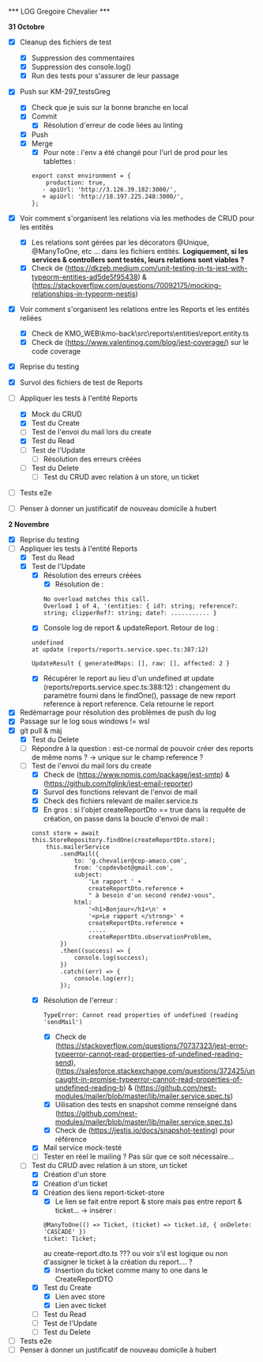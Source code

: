 *** LOG Gregoire Chevalier ***

**31 Octobre**
- [x] Cleanup des fichiers de test
    - [x] Suppression des commentaires
    - [x] Suppression des console.log()
    - [x] Run des tests pour s'assurer de leur passage
- [x] Push sur KM-297_testsGreg
    - [x] Check que je suis sur la bonne branche en local
    - [x] Commit 
        - [x] Résolution d'erreur de code liées au linting
    - [x] Push
    - [x] Merge
        - [x] Pour note : l'env a été changé pour l'url de prod pour les tablettes :
        ```
        export const environment = {
            production: true,
           - apiUrl: 'http://3.126.39.182:3000/',
           + apiUrl: 'http://18.197.225.248:3000/',
        };
        ```
- [x] Voir comment s'organisent les relations via les methodes de CRUD pour les entités
    - [x] Les relations sont gérées par les décorators @Unique, @ManyToOne, etc ... dans les fichiers entités. **Logiquement, si les services & controllers sont testés, leurs relations sont viables ?**
    - [x] Check de (https://dkzeb.medium.com/unit-testing-in-ts-jest-with-typeorm-entities-ad5de5f95438) & (https://stackoverflow.com/questions/70092175/mocking-relationships-in-typeorm-nestjs)
- [x] Voir comment s'organisent les relations entre les Reports et les entités reliées
    - [x] Check de KMO_WEB\kmo-back\src\reports\entities\report.entity.ts
    - [x] Check de (https://www.valentinog.com/blog/jest-coverage/) sur le code coverage
- [x] Reprise du testing
- [x] Survol des fichiers de test de Reports
- [ ] Appliquer les tests à l'entité Reports
    - [x] Mock du CRUD
    - [x] Test du Create
    - [ ] Test de l'envoi du mail lors du create
    - [x] Test du Read
    - [ ] Test de l'Update
        - [ ] Résolution des erreurs créées
    - [ ] Test du Delete
        - [ ] Test du  CRUD avec relation à un store, un ticket
- [ ] Tests e2e
- [ ] Penser à donner un justificatif de nouveau domicile à hubert
  
  
**2 Novembre**
- [x] Reprise du testing 
- [ ] Appliquer les tests à l'entité Reports 
    - [x] Test du Read
    - [x] Test de l'Update
        - [x] Résolution des erreurs créées
            - [x] Résolution de : 
            ```
            No overload matches this call.
            Overload 1 of 4, '(entities: { id?: string; reference?: string; clipperRef?: string; date?: ........... }
        - [x] Console log de report & updateReport. Retour de log :
        ```
        undefined
        at update (reports/reports.service.spec.ts:387:12)

        UpdateResult { generatedMaps: [], raw: [], affected: 2 }
        ```
        - [x] Récupérer le report au lieu d'un undefined
        at update (reports/reports.service.spec.ts:388:12) : 
        changement du paramètre fourni dans le findOne(), passage de new report reference à report reference. Cela retourne le report
- [x] Redémarrage pour résolution des problèmes de push du log
- [x] Passage sur le log sous windows != wsl
- [x] git pull & màj
    - [x] Test du Delete
    - [ ] Répondre à la question : est-ce normal de pouvoir créer des reports de même noms ? -> unique sur le champ reference ?
    - [ ] Test de l'envoi du mail lors du create
        - [x] Check de (https://www.npmjs.com/package/jest-smtp) & (https://github.com/tglink/jest-email-reporter)
        - [x] Survol des fonctions relevant de l'envoi de mail 
        - [x] Check des fichiers relevant de mailer.service.ts
        - [x] En gros : si l'objet createReportDto == true dans la requête de création, on passe dans la boucle d'envoi de mail :
        ```
        const store = await this.StoreRepository.findOne(createReportDto.store);
			this.mailerService
				.sendMail({
					to: 'g.chevalier@cop-amaco.com',
					from: 'copdevbot@gmail.com',
					subject:
						'Le rapport ' +
						createReportDto.reference +
						" à besoin d'un second rendez-vous",
					html:
						'<h1>Bonjour</h1>\n' +
						'<p>Le rapport </strong>' +
						createReportDto.reference +
                        .....
						createReportDto.observationProblem,
				})
				.then((success) => {
					console.log(success);
				})
				.catch((err) => {
					console.log(err);
				});
        ```
        - [x] Résolution de l'erreur : 
            ```
            TypeError: Cannot read properties of undefined (reading 'sendMail')
            ```
            - [x] Check de (https://stackoverflow.com/questions/70737323/jest-error-typeerror-cannot-read-properties-of-undefined-reading-send), (https://salesforce.stackexchange.com/questions/372425/uncaught-in-promise-typeerror-cannot-read-properties-of-undefined-reading-b) & (https://github.com/nest-modules/mailer/blob/master/lib/mailer.service.spec.ts)
            - [x] Uilisation des tests en snapshot comme renseigné dans (https://github.com/nest-modules/mailer/blob/master/lib/mailer.service.spec.ts) 
            - [x] Check de (https://jestjs.io/docs/snapshot-testing) pour référence
        - [x] Mail service mock-testé
        - [ ] Tester en réel le mailing ? Pas sûr que ce soit nécessaire...
    - [ ] Test du  CRUD avec relation à un store, un ticket
        - [x] Création d'un store
        - [x] Création d'un ticket
        - [x] Création des liens report-ticket-store
            - [x] Le lien se fait entre report & store mais pas entre report & ticket... -> insérer :
            ```
            @ManyToOne(() => Ticket, (ticket) => ticket.id, { onDelete: 'CASCADE' })
	        ticket: Ticket;
            ```
            au create-report.dto.ts ??? ou voir s'il est logique ou non d'assigner le ticket à la création du report.... ?
            - [x] Insertion du ticket comme many to one dans le CreateReportDTO
        - [x] Test du Create
            - [x] Lien avec store
            - [x] Lien avec ticket
        - [ ] Test du Read
        - [ ] Test de l'Update
        - [ ] Test du Delete
- [ ] Tests e2e
- [ ] Penser à donner un justificatif de nouveau domicile à hubert